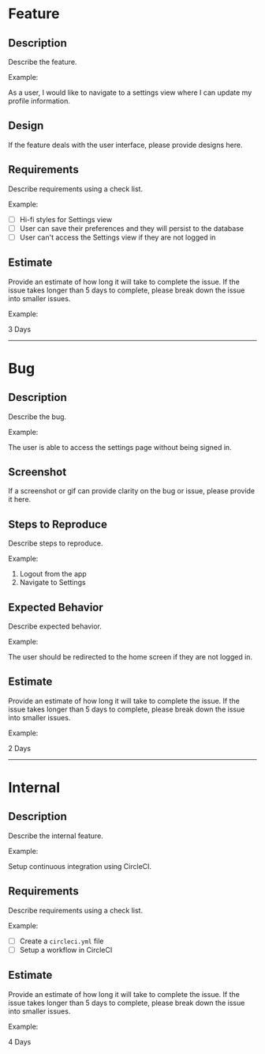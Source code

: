 # Feature

## Description

Describe the feature.

Example:

As a user, I would like to navigate to a settings view where I can update my profile information.

## Design

If the feature deals with the user interface, please provide designs here.

## Requirements

Describe requirements using a check list.

Example:

* [ ] Hi-fi styles for Settings view
* [ ] User can save their preferences and they will persist to the database
* [ ] User can't access the Settings view if they are not logged in

## Estimate

Provide an estimate of how long it will take to complete the issue. If the issue takes longer than 5 days to complete, please break down the issue into smaller issues.

Example:

3 Days

---

# Bug

## Description

Describe the bug.

Example:

The user is able to access the settings page without being signed in.

## Screenshot

If a screenshot or gif can provide clarity on the bug or issue, please provide it here.

## Steps to Reproduce

Describe steps to reproduce.

Example:

1. Logout from the app
1. Navigate to Settings

## Expected Behavior

Describe expected behavior.

Example:

The user should be redirected to the home screen if they are not logged in.

## Estimate

Provide an estimate of how long it will take to complete the issue. If the issue takes longer than 5 days to complete, please break down the issue into smaller issues.

Example:

2 Days

---

# Internal

## Description

Describe the internal feature.

Example:

Setup continuous integration using CircleCI.

## Requirements

Describe requirements using a check list.

Example:

* [ ] Create a `circleci.yml` file
* [ ] Setup a workflow in CircleCI

## Estimate

Provide an estimate of how long it will take to complete the issue. If the issue takes longer than 5 days to complete, please break down the issue into smaller issues.

Example:

4 Days
